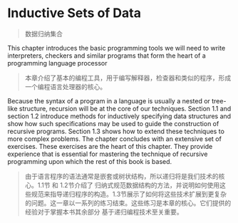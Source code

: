 # Inductive Sets of Data

> 数据归纳集合


This chapter introduces the basic programming tools we will need to write interpreters, checkers and similar programs that form the heart of a programming language processor

> 本章介绍了基本的编程工具，用于编写解释器，检查器和类似的程序，形成一个编程语言处理器的核心。


Because the syntax of a program in a language is usually a nested or tree-like structure, recursion will be at the core of our techniques. Section 1.1 and section 1.2 introduce methods for inductively specifying data structures and show how such specifications may be used to guide the construction of recursive programs. Section 1.3 shows how to extend these techniques to more complex problems. The chapter concludes with an extensive set of exercises. These exercises are the heart of this chapter. They provide experience that is essential for mastering the technique of recursive programming upon which the rest of this book is based.

> 由于语言程序的语法通常是嵌套或树状结构，所以递归将是我们技术的核心。1.1节 和 1.2节介绍了 归纳式规范数据结构的方法，并说明如何使用这些规范来指导递归程序的构造。1.3节展示了如何将这些技术扩展到更复杂的问题。这一章以一系列的练习结束。这些练习是本章的核心。它们提供的经验对于掌握本书其余部分 基于递归编程技术至关重要。


